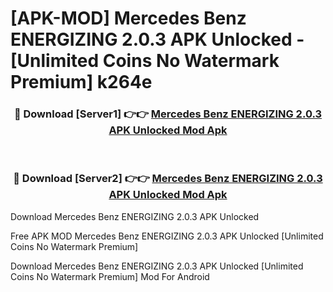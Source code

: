 # [APK-MOD] Mercedes Benz ENERGIZING 2.0.3 APK Unlocked - [Unlimited Coins No Watermark Premium] k264e



<div align="center">
<h3>🔴 Download [Server1] 👉👉 <a href="https://momento.my/?title=Mercedes_Benz_ENERGIZING_2.0.3_APK_Unlocked">Mercedes Benz ENERGIZING 2.0.3 APK Unlocked Mod Apk</a></h3><br>

<h3>🔴 Download [Server2] 👉👉 <a href="https://momento.my/?title=Mercedes_Benz_ENERGIZING_2.0.3_APK_Unlocked">Mercedes Benz ENERGIZING 2.0.3 APK Unlocked Mod Apk</a></h3>
</div>



Download Mercedes Benz ENERGIZING 2.0.3 APK Unlocked 

Free APK MOD Mercedes Benz ENERGIZING 2.0.3 APK Unlocked [Unlimited Coins No Watermark Premium]

Download Mercedes Benz ENERGIZING 2.0.3 APK Unlocked [Unlimited Coins No Watermark Premium] Mod For Android
